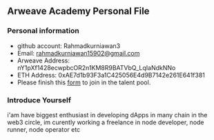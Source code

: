 ## Arweave Academy Personal File

### Personal information

- github account: Rahmadkurniawan3
- Email: rahmadkurniawan15902@gmail.com
- Arweave Address: nY1pXf1428ecwpbcOR2n1KM8R9BATVbQ_LqIaNdkNNo
- ETH Address: 0xAE7d1b93F3a1C425056E4d9B7142e261E641f381
- Please finish this [form](https://docs.google.com/forms/d/e/1FAIpQLSfWA5fIIcBgmRppm3jNz5vmf9Mai_QMVil-2pO4r7YKn_Zhtw/viewform?usp=sf_link) to join in the talent pool.

### Introduce Yourself
 i'am have biggest enthusiast in developing dApps in many chain in the web3 circle, im curently working a freelance in node developer, node runner, node operator etc